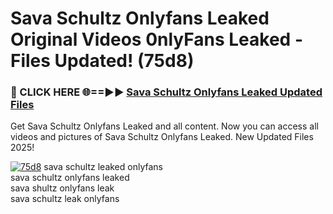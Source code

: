 # Sava Schultz Onlyfans Leaked Original Videos 0nlyFans Leaked - Files Updated! (75d8)

<h3>🔴 CLICK HERE 🌐==►► <a href="https://tinyurl.com/2wckxsce" rel="nofollow">Sava Schultz Onlyfans Leaked Updated Files</a></h3>

Get Sava Schultz Onlyfans Leaked and all content. Now you can access all videos and pictures of Sava Schultz Onlyfans Leaked. New Updated Files 2025!

[![75d8](https://i.imgur.com/AFduVYN.gif)](https://tinyurl.com/2wckxsce)
sava schultz leaked onlyfans<br>
sava schultz onlyfans leaked<br>
sava shultz onlyfans leak<br>
sava schultz leak onlyfans